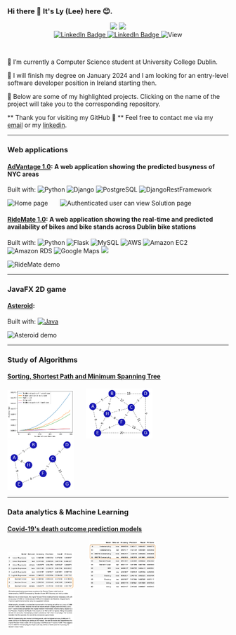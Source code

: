 ### Hi there 👋 It's Ly (Lee) here 😊.

<div id="header" align="center">
  <img src="https://media.giphy.com/media/Ll22OhMLAlVDb8UQWe/giphy.gif" height="50"/>
  <img src="https://media.giphy.com/media/EOmYN5kVP3W2Lyn6dx/giphy.gif" height="50"/>
</div>

<div id="badges" align="center">
  <a href="https://www.linkedin.com/in/lymnguyen123/">
    <img src="https://img.shields.io/badge/LinkedIn-blue?style=for-the-badge&logo=linkedin&logoColor=white" height="20" alt="LinkedIn Badge"/>
  </a>
  <a href="mailto:lynm131@gmail.com">
    <img src="https://img.shields.io/badge/Gmail-red?style=for-the-badge&logo=gmail&logoColor=white" height="20" alt="LinkedIn Badge"/>
  </a>
  <img src="https://komarev.com/ghpvc/?username=minhlynguyen&style=flat-square&color=blue" height="20" alt="View"/>
</div>

&nbsp; &nbsp; &nbsp; &nbsp;

<div>
  <p>🔭 I’m currently a Computer Science student at University College Dublin. </p>
  <p>👯 I will finish my degree on January 2024 and I am looking for an entry-level software developer position in Ireland starting then. </p>
  <p>💐 Below are some of my highlighted projects. Clicking on the name of the project will take you to the corresponding repository. </p>
</div>

** Thank you for visiting my GitHub 🙏 ** 
Feel free to contact me via my [email](mailto:lynm131@gmail.com) or my [linkedin](https://www.linkedin.com/in/lymnguyen123/).

---

### Web applications

#### [AdVantage 1.0](https://github.com/minhlynguyen/ucd-project-advantage): A web application showing the predicted busyness of NYC areas

<p>
Built with:  
  <img alt="Python" src="https://img.shields.io/badge/Python-3776AB?logo=python&logoColor=white&style=flat" />
  <img alt="Django" src="https://img.shields.io/badge/Django-092E20?logo=django&logoColor=white&style=flat" />
  <img alt="PostgreSQL" src="https://img.shields.io/badge/PostgreSQL-4169E1?logo=postgresql&logoColor=white&style=flat" />
  <img alt="DjangoRestFramework" src="https://www.django-rest-framework.org/img/logo.png" height=20/>
</p>

<p>
  <img alt="Home page" src="https://github.com/minhlynguyen/ucd-project-advantage/blob/feature/readme/demo/homepage-without-user-authentication-light.gif" width="30%">
&nbsp; &nbsp; &nbsp;
  <img alt="Authenticated user can view Solution page" src="https://github.com/minhlynguyen/ucd-project-advantage/blob/feature/readme/demo/authentication-allow-user-to-view-solutions-light.gif" width="30%">
</p>

#### [RideMate 1.0](https://github.com/minhlynguyen/ucd-se-ridemate): A web application showing the real-time and predicted availability of bikes and bike stands across Dublin bike stations
<p>
Built with:  
      <img alt="Python" src="https://img.shields.io/badge/Python-3776AB?logo=python&logoColor=white&style=flat" />
      <img alt="Flask" src="https://img.shields.io/badge/Flask-000000?logo=flask&logoColor=white&style=flat" />
      <img alt="MySQL" src="https://img.shields.io/badge/MySQL-4479A1?logo=mysql&logoColor=white&style=flat" />
      <img alt="AWS" src="https://img.shields.io/badge/AWS-232F3E?logo=amazonaws&logoColor=white&style=flat" />
      <img alt="Amazon EC2" src="https://img.shields.io/badge/Amazon EC2-FF9900?logo=amazonec2&logoColor=white&style=flat" />
      <img alt="Amazon RDS" src="https://img.shields.io/badge/Amazon RDS-527FFF?logo=amazonrds&logoColor=white&style=flat" />
      <img alt="Google Maps" src="https://img.shields.io/badge/Google Maps-4285F4?logo=googlemaps&logoColor=white&style=flat" />
      <img src="https://upload.wikimedia.org/wikipedia/commons/4/42/JCDecaux_logo.svg" height="20"/>

</p>

<p>
  <img alt="RideMate demo" src="https://github.com/minhlynguyen/ucd-se-ridemate/blob/main/static/five_nearest_stations.gif" width=30%>
</p>

---

### JavaFX 2D game

#### [Asteroid](https://github.com/minhlynguyen/ucd-java-asteroid):

<p>
Built with:  
  <a href="https://www.java.com/en/"><img alt="Java" src="https://www.cdnlogo.com/logos/j/22/java.svg" height=20></a>      
</p>

<p>
  <img alt="Asteroid demo" src="https://github.com/minhlynguyen/ucd-java-asteroid/blob/main/demo.gif" width=30%>
</p>

--- 

### Study of Algorithms

#### [Sorting, Shortest Path and Minimum Spanning Tree](https://github.com/minhlynguyen/ucd-dsa-sorting-sp-mst)

<p>
  <img alt="Sorting algorithm" src="https://github.com/minhlynguyen/ucd-dsa-sorting-sp-mst/blob/main/findings.png" width="30%">
&nbsp; &nbsp; &nbsp;
  <img alt="Full graph" src="https://github.com/minhlynguyen/ucd-dsa-sorting-sp-mst/blob/main/shortest-path-full-graph.png" width="30%">
&nbsp; &nbsp; &nbsp;
  <img alt="Shortest Path" src="https://github.com/minhlynguyen/ucd-dsa-sorting-sp-mst/blob/main/shortest-path.png" width="30%">
</p>

---

### Data analytics & Machine Learning

#### [Covid-19's death outcome prediction models](https://github.com/minhlynguyen/ucd-da-covid-death-prediction)

<p>
  <img alt="Three models" src="https://github.com/minhlynguyen/ucd-da-covid-death-prediction/blob/main/assets/models-results.png" width="30%">
&nbsp; &nbsp; &nbsp; &nbsp;
  <img alt="Improve random forest" src="https://github.com/minhlynguyen/ucd-da-covid-death-prediction/blob/main/assets/models-improvements.png" width="30%">
&nbsp; &nbsp; &nbsp; &nbsp;
  <img alt="Discussions" src="https://github.com/minhlynguyen/ucd-da-covid-death-prediction/blob/main/assets/discussion-on-results.png" width="30%">
</p>

